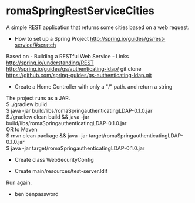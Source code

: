 romaSpringRestServiceCities
===========================

A simple REST application that returns some cities based on a web request.


- How to set up a Spring Project
	http://spring.io/guides/gs/rest-service/#scratch

Based on
    - Building a RESTful Web Service
        - Links
            http://spring.io/understanding/REST
            http://spring.io/guides/gs/authenticating-ldap/
git clone https://github.com/spring-guides/gs-authenticating-ldap.git <br>

- Create a Home Controller with only a "/" path. and return a string

The project runs as a JAR.<br>
     $ ./gradlew build<br>
     $ java -jar build/libs/romaSpringauthenticatingLDAP-0.1.0.jar<br>
     $./gradlew clean build && java -jar build/libs/romaSpringauthenticatingLDAP-0.1.0.jar<br>
     OR to Maven                                                                             <br>
     $ mvn clean package && java -jar target/romaSpringauthenticatingLDAP-0.1.0.jar               <br>
     $ java -jar target/romaSpringauthenticatingLDAP-0.1.0.jar

- Create class WebSecurityConfig

- Create main/resources/test-server.ldif

Run again.

- ben benpassword